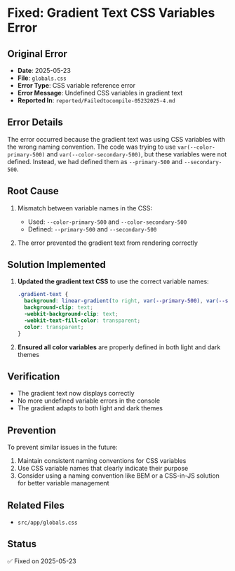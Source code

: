 # Fixed: Gradient Text CSS Variables Error

## Original Error
- **Date**: 2025-05-23
- **File**: `globals.css`
- **Error Type**: CSS variable reference error
- **Error Message**: Undefined CSS variables in gradient text
- **Reported In**: `reported/Failedtocompile-05232025-4.md`

## Error Details
The error occurred because the gradient text was using CSS variables with the wrong naming convention. The code was trying to use `var(--color-primary-500)` and `var(--color-secondary-500)`, but these variables were not defined. Instead, we had defined them as `--primary-500` and `--secondary-500`.

## Root Cause
1. Mismatch between variable names in the CSS:
   - Used: `--color-primary-500` and `--color-secondary-500`
   - Defined: `--primary-500` and `--secondary-500`

2. The error prevented the gradient text from rendering correctly

## Solution Implemented
1. **Updated the gradient text CSS** to use the correct variable names:
   ```css
   .gradient-text {
     background: linear-gradient(to right, var(--primary-500), var(--secondary-500));
     background-clip: text;
     -webkit-background-clip: text;
     -webkit-text-fill-color: transparent;
     color: transparent;
   }
   ```

2. **Ensured all color variables** are properly defined in both light and dark themes

## Verification
- The gradient text now displays correctly
- No more undefined variable errors in the console
- The gradient adapts to both light and dark themes

## Prevention
To prevent similar issues in the future:
1. Maintain consistent naming conventions for CSS variables
2. Use CSS variable names that clearly indicate their purpose
3. Consider using a naming convention like BEM or a CSS-in-JS solution for better variable management

## Related Files
- `src/app/globals.css`

## Status
✅ Fixed on 2025-05-23
